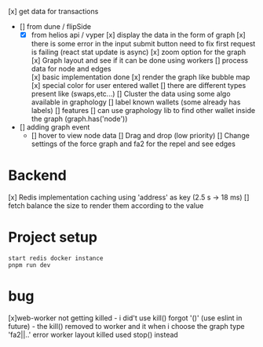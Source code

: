 [x] get data for transactions
- [] from dune / flipSide
    - [x] from helios api / vyper
[x] display the data in the form of graph
[x] there is some error in the input submit button need to fix first request is failing (react stat update is async)
[x] zoom option for the graph
[x] Graph layout and see if it can be done using workers
[] process data for node and edges\
 [x] basic implementation done
[x] render the graph like bubble map
[x] special color for user entered wallet
[] there are different types present like (swaps,etc...)
[] Cluster the data using some algo available in graphology
[] label known wallets (some already has labels)
[] features
[] can use graphology lib to find other wallet inside the graph (graph.has('node'))
- [] adding graph event
  - [] hover to view node data
    [] Drag and drop (low priority)
    [] Change settings of the force graph and fa2 for the repel and see edges

# Backend

[x] Redis implementation caching using 'address' as key (2.5 s -> 18 ms)
[] fetch balance the size to render them according to the value

# Project setup

    start redis docker instance
    pnpm run dev

# bug

[x]web-worker not getting killed - i did't use kill() forgot '()' (use eslint in future) - the kill() removed to worker and it when i choose the graph type 'fa2||..' error worker layout killed used stop() instead
